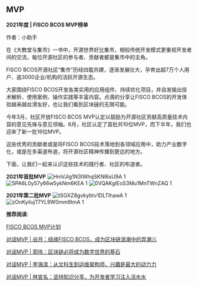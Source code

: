 ## MVP

**2021年度 | FISCO BCOS MVP榜单**

作者：小助手

在《大教堂与集市》一书中，开源世界好比集市，相较传统开发模式更重视开发者间的交流，每位开源社区的参与者、贡献者都是集市中的主角。

FISCO BCOS开源社区“集市”历经四载共建，逐渐发展壮大，孕育出超7万个人用户、逾3000企业/机构的活跃开源生态。

大家围绕FISCO BCOS开发各类实用的应用组件、持续优化项目，并自发输出技术解析、使用案例、操作实践等丰富内容。点滴的分享让FISCO BCOS的开发体验越来越丝滑友好，也让我们看到区块链的无限可能。

今年3月，社区开放FISCO BCOS MVP认定以鼓励为开源社区贡献高质量技术内容的意见先锋与意见领袖。6月，社区认定了首批共10位MVP，而下半年，我们也迎来了新一批16位MVP。

这些优秀的贡献者或是将FISCO BCOS技术落地到各领域应用中，助力产业数字化，或是在多渠道布道，将开源社区精神传播到更远的地方。

下面，让我们一起来认识这些技术的践行者、社区的布道者。

**2021年首批MVP**
![HmVJIg1N3IWhqSKNl6sU9A 1](https://user-images.githubusercontent.com/93572056/154943706-ea874249-63ff-496e-a937-d6494b08a89f.png)
![5PA6L0y57y66w5ykNm6KEA 1](https://user-images.githubusercontent.com/93572056/154943834-eb21629b-bd39-4d5c-bac1-d251529e09d5.png)
![0VQAKgIEoS3Mu1MnTWnZAQ 1](https://user-images.githubusercontent.com/93572056/154943855-66d90863-7305-408a-8271-de4667ef268e.png)




**2021年第二批MVP**
![tSGXZ8gvkybtv1DLTIhawA 1](https://user-images.githubusercontent.com/93572056/154944202-7a7325b2-a584-4f5e-aa9c-bf103f3a4d93.png)
![zOnKyilujT7YL9W0mm9ImA 1](https://user-images.githubusercontent.com/93572056/154944228-af5167d5-68e4-4167-a0fc-e5ee5d65454e.png)


**推荐阅读**:

[FISCO BCOS MVP计划](https://mp.weixin.qq.com/s/cqwrzBnQaSd9-jVMrE6_WQ)

[对话MVP | 谷月：结缘FISCO BCOS，成为区块链浪潮中的弄潮儿](https://mp.weixin.qq.com/s/4pufWZVsW7-fdAMsYggDyg)

[对话MVP | 郭伟：区块链必将成为数字世界的基石](https://mp.weixin.qq.com/s/ENIviP4dmqXgwlO2LdVLmg)

[对话MVP | 李海滨：从文科生到运维架构师，兴趣是最大的动力力](https://mp.weixin.qq.com/s/WbEPg4jlQNUNIlCGrh6n4g)

[对话MVP | 林宣名：坚持知识分享，为开发者学习注入活水水](https://mp.weixin.qq.com/s/1r_LdJGobk1xUoYk3LknZA)
